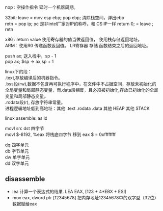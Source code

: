 nop : 空操作指令 延时一个机器周期。  

32bit: leave = mov esp ebp; pop ebp; 清除栈空间，弹出ebp  
       retn = pop ip; pc 是非intel厂家对IP的称呼，和 CS:IP一样 
return 0; =  leave ; retn  

x86 : return value 使用寄存器的值当做返回值， 使用栈存储返回地址。  
ARM：使用R0 传递函数返回值。 LR寄存器 存储 函数结束之后的返回地址。  

push ax;  送入栈中，sp - 1  
pop ax; $sp -> ax,sp + 1  

linux下的段：  
.text,存放编译后的机器指令。  
.bss段(rw),数据不包含再可执行程序中，在文件中不占据空间，存放未初始化的全局变量和局部静态变量，而.data段相反，且必须被初始化,存放已初始化的全局变量和局部静态变量。  
.rodata段(r), 存放字符串常量。  
进程逻辑地址低到高地址：其他 .text  .rodata  .data 其他 HEAP 其他  STACK  

linux assemble: as ld  

movl src dst   四字节  
movl $-8192, %eax  将栈底四字节 移到 eax   $ = 0xffffffff  

dq 四字单元  
db 字节单元  
dw 单字单元  
dd 双字单元  

## disassemble
* lea 计算一个表达式的结果.  LEA EAX, [123 + 4*EBX + ESI]
* mov eax, dword ptr [12345678]  把内存地址12345678中的双字型（32位）数据赋给eax
